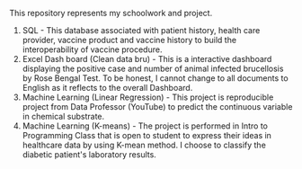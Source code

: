This repository represents my schoolwork and project.

1. SQL - This database associated with patient history, health care provider, vaccine product and vaccine history to build the interoperability of vaccine procedure.
2. Excel Dash board (Clean data bru) - This is a interactive dashboard displaying the positive case and number of animal infected brucellosis by Rose Bengal Test. To be honest, I cannot change to all documents to English as it reflects to the overall Dashboard.
3. Machine Learning (Linear Regression) - This project is reproducible project from Data Professor (YouTube) to predict the continuous variable in chemical substrate.
4. Machine Learning (K-means) - The project is performed in Intro to Programming Class that is open to student to express their ideas in healthcare data by using K-mean method. I choose to classify the diabetic patient's laboratory results.
